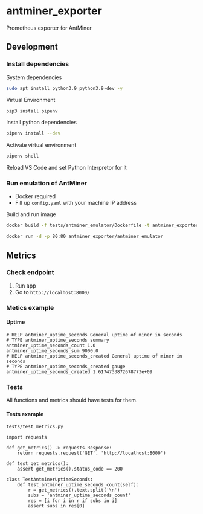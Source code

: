 # antminer_exporter

Prometheus exporter for AntMiner

## Development

### Install dependencies

System dependencies

```bash
sudo apt install python3.9 python3.9-dev -y
```

Virtual Environment

```bash
pip3 install pipenv
```

Install python dependencies

```bash
pipenv install --dev
```

Activate virtual environment

```bash
pipenv shell
```

Reload VS Code and set Python Interpretor for it

### Run emulation of AntMiner

* Docker required
* Fill up `config.yaml` with your machine IP address

Build and run image

```bash
docker build -f tests/antminer_emulator/Dockerfile -t antminer_exporter/antminer_emulator tests/antminer_emulator

docker run -d -p 80:80 antminer_exporter/antminer_emulator
```

## Metrics

### Check endpoint

1. Run app
2. Go to `http://localhost:8000/`

### Metics example

#### Uptime

```text
# HELP antminer_uptime_seconds General uptime of miner in seconds
# TYPE antminer_uptime_seconds summary
antminer_uptime_seconds_count 1.0
antminer_uptime_seconds_sum 9000.0
# HELP antminer_uptime_seconds_created General uptime of miner in seconds
# TYPE antminer_uptime_seconds_created gauge
antminer_uptime_seconds_created 1.6174733872678773e+09
```

### Tests

All functions and metrics should have tests for them.

#### Tests example

`tests/test_metrics.py`

```python3
import requests

def get_metrics() -> requests.Response:
    return requests.request('GET', 'http://localhost:8000')
    
def test_get_metrics():
    assert get_metrics().status_code == 200

class TestAntminerUptimeSeconds:
    def test_antminer_uptime_seconds_count(self):
        r = get_metrics().text.split('\n')
        subs = 'antminer_uptime_seconds_count'
        res = [i for i in r if subs in i]
        assert subs in res[0]
```
